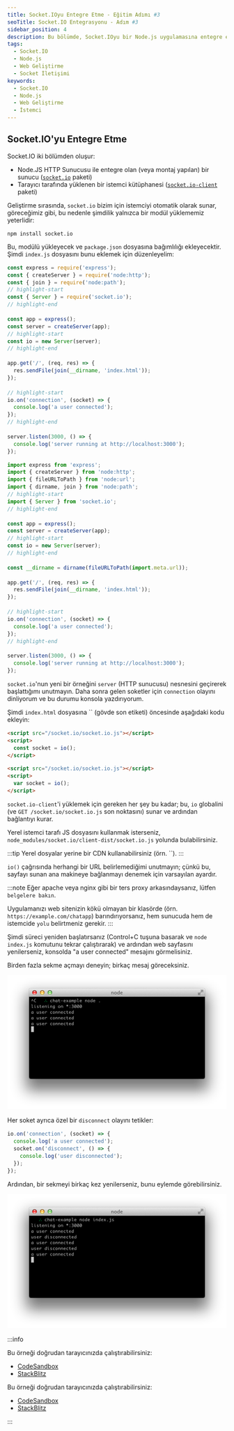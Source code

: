 ```yaml
---
title: Socket.IOyu Entegre Etme - Eğitim Adımı #3
seoTitle: Socket.IO Entegrasyonu - Adım #3
sidebar_position: 4
description: Bu bölümde, Socket.IOyu bir Node.js uygulamasına entegre edeceğiz. Kullanıcıların bağlantı durumlarını izlemek için gereken adımlar detaylı olarak anlatılacak.
tags: 
  - Socket.IO
  - Node.js
  - Web Geliştirme
  - Socket İletişimi
keywords: 
  - Socket.IO
  - Node.js
  - Web Geliştirme
  - İstemci
---
```




## Socket.IO'yu Entegre Etme

Socket.IO iki bölümden oluşur:

- Node.JS HTTP Sunucusu ile entegre olan (veya montaj yapılan) bir sunucu ([`socket.io`](https://www.npmjs.com/package/socket.io) paketi)
- Tarayıcı tarafında yüklenen bir istemci kütüphanesi ([`socket.io-client`](https://www.npmjs.com/package/socket.io-client) paketi)

Geliştirme sırasında, `socket.io` bizim için istemciyi otomatik olarak sunar, göreceğimiz gibi, bu nedenle şimdilik yalnızca bir modül yüklememiz yeterlidir:

```
npm install socket.io
```

Bu, modülü yükleyecek ve `package.json` dosyasına bağımlılığı ekleyecektir. Şimdi `index.js` dosyasını bunu eklemek için düzenleyelim:


  

```js
const express = require('express');
const { createServer } = require('node:http');
const { join } = require('node:path');
// highlight-start
const { Server } = require('socket.io');
// highlight-end

const app = express();
const server = createServer(app);
// highlight-start
const io = new Server(server);
// highlight-end

app.get('/', (req, res) => {
  res.sendFile(join(__dirname, 'index.html'));
});

// highlight-start
io.on('connection', (socket) => {
  console.log('a user connected');
});
// highlight-end

server.listen(3000, () => {
  console.log('server running at http://localhost:3000');
});
```

  
  

```js
import express from 'express';
import { createServer } from 'node:http';
import { fileURLToPath } from 'node:url';
import { dirname, join } from 'node:path';
// highlight-start
import { Server } from 'socket.io';
// highlight-end

const app = express();
const server = createServer(app);
// highlight-start
const io = new Server(server);
// highlight-end

const __dirname = dirname(fileURLToPath(import.meta.url));

app.get('/', (req, res) => {
  res.sendFile(join(__dirname, 'index.html'));
});

// highlight-start
io.on('connection', (socket) => {
  console.log('a user connected');
});
// highlight-end

server.listen(3000, () => {
  console.log('server running at http://localhost:3000');
});
```

  


`socket.io`'nun yeni bir örneğini `server` (HTTP sunucusu) nesnesini geçirerek başlattığımı unutmayın. Daha sonra gelen soketler için `connection` olayını dinliyorum ve bu durumu konsola yazdırıyorum.

Şimdi `index.html` dosyasına `` (gövde son etiketi) öncesinde aşağıdaki kodu ekleyin:


  

```html
<script src="/socket.io/socket.io.js"></script>
<script>
  const socket = io();
</script>
```

  
  

```html
<script src="/socket.io/socket.io.js"></script>
<script>
  var socket = io();
</script>
```

  


`socket.io-client`'i yüklemek için gereken her şey bu kadar; bu, `io` globalini (ve `GET /socket.io/socket.io.js` son noktasını) sunar ve ardından bağlantıyı kurar.

Yerel istemci tarafı JS dosyasını kullanmak isterseniz, `node_modules/socket.io/client-dist/socket.io.js` yolunda bulabilirsiniz.

:::tip
Yerel dosyalar yerine bir CDN kullanabilirsiniz (örn. ``).
:::

`io()` çağrısında herhangi bir URL belirlemediğimi unutmayın; çünkü bu, sayfayı sunan ana makineye bağlanmayı denemek için varsayılan ayardır.

:::note
Eğer apache veya nginx gibi bir ters proxy arkasındaysanız, lütfen `belgelere bakın`.

Uygulamanızı web sitenizin kökü olmayan bir klasörde (örn. `https://example.com/chatapp`) barındırıyorsanız, hem sunucuda hem de istemcide `yolu` belirtmeniz gerekir.
:::

Şimdi süreci yeniden başlatırsanız (Control+C tuşuna basarak ve `node index.js` komutunu tekrar çalıştırarak) ve ardından web sayfasını yenilerseniz, konsolda "a user connected" mesajını görmelisiniz.

Birden fazla sekme açmayı deneyin; birkaç mesaj göreceksiniz.

![](../../images/frameworks/socket.io/static/images/chat-4.png)

Her soket ayrıca özel bir `disconnect` olayını tetikler:

```js
io.on('connection', (socket) => {
  console.log('a user connected');
  socket.on('disconnect', () => {
    console.log('user disconnected');
  });
});
```

Ardından, bir sekmeyi birkaç kez yenilerseniz, bunu eylemde görebilirsiniz.

![](../../images/frameworks/socket.io/static/images/chat-5.png)

:::info

  
Bu örneği doğrudan tarayıcınızda çalıştırabilirsiniz:

- [CodeSandbox](https://codesandbox.io/p/sandbox/github/socketio/chat-example/tree/cjs/step3?file=index.js)
- [StackBlitz](https://stackblitz.com/github/socketio/chat-example/tree/cjs/step3?file=index.js)
  
  
Bu örneği doğrudan tarayıcınızda çalıştırabilirsiniz:

- [CodeSandbox](https://codesandbox.io/p/sandbox/github/socketio/chat-example/tree/esm/step3?file=index.js)
- [StackBlitz](https://stackblitz.com/github/socketio/chat-example/tree/esm/step3?file=index.js)
  

:::